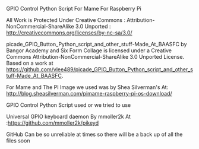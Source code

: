 GPIO Control Python Script For Mame For Raspberry Pi 

All Work is Protected Under Creative Commons : Attribution-NonCommercial-ShareAlike 3.0 Unported : http://creativecommons.org/licenses/by-nc-sa/3.0/

picade_GPIO_Button_Python_script_and_other_stuff-Made_At_BAASFC by Bangor Academy and Six Form Collage is licensed
under a Creative Commons Attribution-NonCommercial-ShareAlike 3.0 Unported License.
Based on a work at https://github.com/vlee489/picade_GPIO_Button_Python_script_and_other_stuff-Made_At_BAASFC.

For Mame and The PI Image we used was by Shea Silverman's
At: http://blog.sheasilverman.com/pimame-raspberry-pi-os-download/

GPIO Control Python Script used or we tried to use

Universal GPIO keyboard daemon By mmoller2k At :https://github.com/mmoller2k/pikeyd


















GitHub Can be so unreliable at times so there will be a back up of all the files soon
